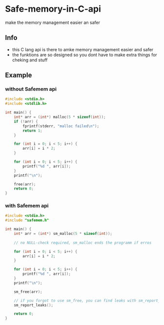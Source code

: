 # Safe-memory-in-C-api
make the memory management easier an safer

## Info
- this C lang api is there to amke memory management easier and safer
- the funktions are so designed so you dont have to make extra things for cheking and stuff



## Example
### without Safemem api

```c
#include <stdio.h>
#include <stdlib.h>

int main() {
    int* arr = (int*) malloc(5 * sizeof(int));
    if (!arr) {
        fprintf(stderr, "malloc failed\n");
        return 1;
    }

    for (int i = 0; i < 5; i++) {
        arr[i] = i * 2;
    }

    for (int i = 0; i < 5; i++) {
        printf("%d ", arr[i]);
    }
    printf("\n");

    free(arr);
    return 0;
}
```
### with Safemem api

```c
#include <stdio.h>
#include "safemem.h"

int main() {
    int* arr = (int*) sm_malloc(5 * sizeof(int));
    
    // no NULL-check required, sm_malloc ends the programm if erros

    for (int i = 0; i < 5; i++) {
        arr[i] = i * 2;
    }

    for (int i = 0; i < 5; i++) {
        printf("%d ", arr[i]);
    }
    printf("\n");

    sm_free(arr);

    // if you forgot to use sm_free, you can find leaks with sm_report_leaks
    sm_report_leaks();

    return 0;
}
```

